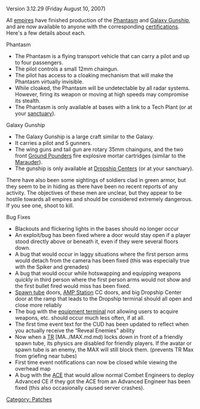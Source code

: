 Version 3.12.29 (Friday August 10, 2007)

All [empires](empire.md) have finished production of the
[Phantasm](../Phantasm.md) and [Galaxy
Gunship](../Galaxy_Gunship.md), and are now available to anyone
with the corresponding [certifications](certifications.md).
Here's a few details about each.

Phantasm

- The Phantasm is a flying transport vehicle that can carry a pilot
  and up to four passengers.
- The pilot controls a small 12mm chaingun.
- The pilot has access to a cloaking mechanism that will make the
  Phantasm virtually invisible.
- While cloaked, the Phantasm will be undetectable by all radar
  systems. However, firing its weapon or moving at high speeds may
  compromise its stealth.
- The Phantasm is only available at bases with a link to a Tech Plant
  (or at your [sanctuary](sanctuary.md)).

Galaxy Gunship

- The Galaxy Gunship is a large craft similar to the Galaxy.
- It carries a pilot and 5 gunners.
- The wing guns and tail gun are rotary 35mm chainguns, and the two
  front [Ground Pounders](../Ground_Pounder.md) fire explosive
  mortar cartridges (similar to the [Marauder](../Marauder.md)).
- The gunship is only available at [Dropship
  Centers](../Dropship_Center.md) (or at your sanctuary).

There have also been some sightings of soldiers clad in green armor, but
they seem to be in hiding as there have been no recent reports of any
activity. The objectives of these men are unclear, but they appear to be
hostile towards all empires and should be considered extremely
dangerous. If you see one, shoot to kill.

Bug Fixes

- Blackouts and flickering lights in the bases should no longer occur
- An exploit/bug has been fixed where a door would stay open if a
  player stood directly above or beneath it, even if they were several
  floors down.
- A bug that would occur in laggy situations where the first person
  arms would detach from the camera has been fixed (this was
  especially true with the Spiker and grenades)
- A bug that would occur while hotswapping and equipping weapons
  quickly in third person where the first person arms would not show
  and the first bullet fired would miss has been fixed.
- [Spawn tube](Spawn_tube.md) doors, [AMP
  Station](../Amp_Station.md) CC doors, and big Dropship Center
  door at the ramp that leads to the Dropship terminal should all open
  and close more reliably
- The bug with the [equipment terminal](equipment_terminal.md)
  not allowing users to acquire weapons, etc. should occur much less
  often, if at all.
- The first time event text for the CUD has been updated to reflect
  when you actually receive the “Reveal Enemies” ability
- Now when a [TR](../TR.md) [MA../MAX.md.md) locks down in
  front of a friendly spawn tube, its physics are disabled for
  friendly players. If the avatar or spawn tube is an enemy, the MAX
  will still block them. (prevents TR Max from griefing near tubes)
- First time event notifications can now be closed while viewing the
  overhead map
- A bug with the [ACE](../ACE.md) that would allow normal Combet
  Engineers to deploy Advanced CE if they got the ACE from an Advanced
  Engineer has been fixed (this also occasionally caused server
  crashes).

[Category: Patches](Category:_Patches.md)
